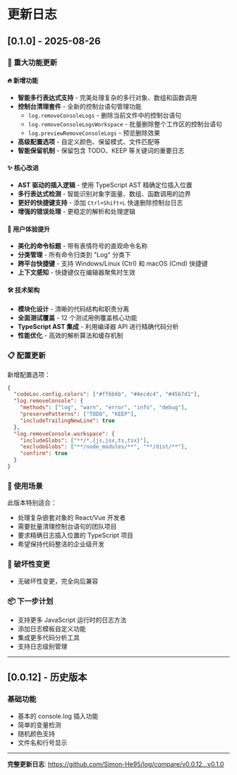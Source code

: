 # 更新日志

## [0.1.0] - 2025-08-26

### 🚀 重大功能更新

#### 🔥 新增功能
- **智能多行表达式支持** - 完美处理复杂的多行对象、数组和函数调用
- **控制台清理套件** - 全新的控制台语句管理功能
  - `log.removeConsoleLogs` - 删除当前文件中的控制台语句
  - `log.removeConsoleLogsWorkspace` - 批量删除整个工作区的控制台语句
  - `log.previewRemoveConsoleLogs` - 预览删除效果
- **高级配置选项** - 自定义颜色、保留模式、文件匹配等
- **智能保留机制** - 保留包含 TODO、KEEP 等关键词的重要日志

#### ✨ 核心改进
- **AST 驱动的插入逻辑** - 使用 TypeScript AST 精确定位插入位置
- **多行表达式检测** - 智能识别对象字面量、数组、函数调用的边界
- **更好的快捷键支持** - 添加 `Ctrl+Shift+L` 快速删除控制台日志
- **增强的错误处理** - 更稳定的解析和处理逻辑

#### 🎨 用户体验提升
- **美化的命令标题** - 带有表情符号的直观命令名称
- **分类管理** - 所有命令归类到 "Log" 分类下
- **跨平台快捷键** - 支持 Windows/Linux (Ctrl) 和 macOS (Cmd) 快捷键
- **上下文感知** - 快捷键仅在编辑器聚焦时生效

#### 🛠️ 技术架构
- **模块化设计** - 清晰的代码结构和职责分离
- **全面测试覆盖** - 12 个测试用例覆盖核心功能
- **TypeScript AST 集成** - 利用编译器 API 进行精确代码分析
- **性能优化** - 高效的解析算法和缓存机制

### 📋 配置更新

新增配置选项：
```json
{
  "codeLoc.config.colors": ["#ff6b6b", "#4ecdc4", "#45b7d1"],
  "log.removeConsole": {
    "methods": ["log", "warn", "error", "info", "debug"],
    "preservePatterns": ["TODO", "KEEP"],
    "includeTrailingNewLine": true
  },
  "log.removeConsole.workspace": {
    "includeGlobs": ["**/*.{js,jsx,ts,tsx}"],
    "excludeGlobs": ["**/node_modules/**", "**/dist/**"],
    "confirm": true
  }
}
```

### 🎯 使用场景

此版本特别适合：
- 处理复杂嵌套对象的 React/Vue 开发者
- 需要批量清理控制台语句的团队项目
- 要求精确日志插入位置的 TypeScript 项目
- 希望保持代码整洁的企业级开发

### 🚧 破坏性变更
- 无破坏性变更，完全向后兼容

### 📦 下一步计划
- 支持更多 JavaScript 运行时的日志方法
- 添加日志模板自定义功能
- 集成更多代码分析工具
- 支持日志级别管理

---

## [0.0.12] - 历史版本

### 基础功能
- 基本的 console.log 插入功能
- 简单的变量检测
- 随机颜色支持
- 文件名和行号显示

---

**完整更新日志**: https://github.com/Simon-He95/log/compare/v0.0.12...v0.1.0
